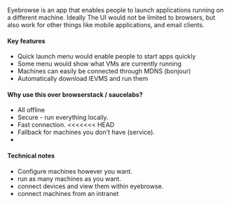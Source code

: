 Eyebrowse is an app that enables people to launch applications running on a different machine. Ideally The UI would not be limited to browsers, but also work for other things like mobile applications, and email clients.

#### Key features

- Quick launch menu would enable people to start apps quickly
- Some menu would show what VMs are currently running
- Machines can easily be connected through MDNS (bonjour)
- Automatically download IEVMS and run them

#### Why use this over browserstack / saucelabs?

- All offline
- Secure - run everything locally.
- Fast connection.
<<<<<<< HEAD
- Fallback for machines you don't have (service).
- 



#### Technical notes

- Configure machines however you want.
- run as many machines as you want.
- connect devices and view them within eyebrowse.
- connect machines from an intranet

